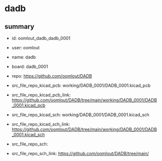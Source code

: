 # dadb
 
## summary 
* id: oomlout_dadb_dadb_0001
* user: oomlout
* name: dadb
* board: dadb_0001
* repo: https://github.com/oomlout/DADB
* src_file_repo_kicad_pcb: working/DADB_0001/DADB_0001.kicad_pcb
* src_file_repo_kicad_pcb_link: https://github.com/oomlout/DADB/tree/main/working/DADB_0001/DADB_0001.kicad_pcb
* src_file_repo_kicad_sch: working/DADB_0001/DADB_0001.kicad_sch
* src_file_repo_kicad_sch_link: https://github.com/oomlout/DADB/tree/main/working/DADB_0001/DADB_0001.kicad_sch

* src_file_repo_sch: 
* src_file_repo_sch_link: https://github.com/oomlout/DADB/tree/main/




